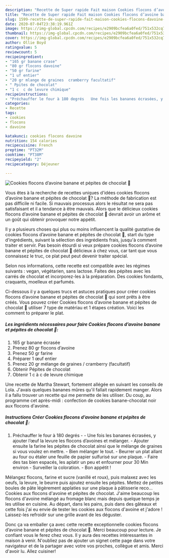 ```yaml
---
description: "Recette de Super rapide Fait maison Cookies flocons d’avoine banane et pépites de chocolat 🍫"
title: "Recette de Super rapide Fait maison Cookies flocons d’avoine banane et pépites de chocolat 🍫"
slug: 1599-recette-de-super-rapide-fait-maison-cookies-flocons-davoine-banane-et-pepites-de-chocolat
date: 2020-07-04T23:38:19.961Z
image: https://img-global.cpcdn.com/recipes/e2909bcfea6a0fed/751x532cq70/cookies-flocons-davoine-banane-et-pepites-de-chocolat-🍫-photo-principale-de-la-recette.jpg
thumbnail: https://img-global.cpcdn.com/recipes/e2909bcfea6a0fed/751x532cq70/cookies-flocons-davoine-banane-et-pepites-de-chocolat-🍫-photo-principale-de-la-recette.jpg
cover: https://img-global.cpcdn.com/recipes/e2909bcfea6a0fed/751x532cq70/cookies-flocons-davoine-banane-et-pepites-de-chocolat-🍫-photo-principale-de-la-recette.jpg
author: Ollie Boyd
ratingvalue: 5
reviewcount: 5
recipeingredient:
- "165 gr banane crase"
- "80 gr flocons davoine"
- "50 gr farine"
- "1 uf entier"
- "20 gr mlange de graines  cramberry facultatif"
- " Ppites de chocolat"
- "1 c  c de levure chimique"
recipeinstructions:
- "Préchauffer le four à 180 degrés   Une fois les bananes écrasées, y ajouter l’œuf la levure les flocons d’avoines et mélanger.  Ajouter ensuite la farine les pépites de chocolat ainsi que le mélange de graines si vous voulez en mettre. Bien mélanger le tout. Beurrer un plat allant au four ou étaler une feuille de papier sulfurisé sur une plaque. Faire des tas bien espacés, les aplatir un peu et enfourner pour 30 Min environ  Surveiller la coloration. Bon appétit !"
categories:
- Recette
tags:
- cookies
- flocons
- davoine

katakunci: cookies flocons davoine 
nutrition: 154 calories
recipecuisine: French
preptime: "PT32M"
cooktime: "PT38M"
recipeyield: "2"
recipecategory: Déjeuner

---
```



![Cookies flocons d’avoine banane et pépites de chocolat 🍫](https://img-global.cpcdn.com/recipes/e2909bcfea6a0fed/751x532cq70/cookies-flocons-davoine-banane-et-pepites-de-chocolat-🍫-photo-principale-de-la-recette.jpg)

Vous êtes à la recherche de recettes uniques d'idées cookies flocons d’avoine banane et pépites de chocolat 🍫? La méthode de fabrication est pas difficile ni facile. Si mauvais processus alors le résultat ne sera pas satisfaisant et il a tendance à être mauvais. Alors que le délicieux cookies flocons d’avoine banane et pépites de chocolat 🍫 devrait avoir un arôme et un goût qui obtenir provoquer notre appétit.

Il y a plusieurs choses qui plus ou moins influencent la qualité gustative de cookies flocons d’avoine banane et pépites de chocolat 🍫, start du type d'ingrédients, suivant la sélection des ingrédients frais, jusqu'à comment traiter et servir. Pas besoin étourdi si veux prépare cookies flocons d’avoine banane et pépites de chocolat 🍫 délicieux à chez vous, car tant que vous connaissez le truc, ce plat peut peut devenir traiter spécial.

Selon nos informations, cette recette est compatible avec les régimes suivants : vegan, végétarien, sans lactose. Faites des pépites avec les carrés de chocolat et incorporez-les à la préparation. Des cookies fondants, craquants, moelleux et parfumés.


Ci-dessous il y a quelques trucs et astuces pratiques pour créer cookies flocons d’avoine banane et pépites de chocolat 🍫 qui sont prêts à être créés. Vous pouvez créer Cookies flocons d’avoine banane et pépites de chocolat 🍫 utiliser 7 type de matériau et 1 étapes création. Voici les comment to préparer le plat.

<!--inarticleads1-->

##### Les ingrédients nécessaires pour faire Cookies flocons d’avoine banane et pépites de chocolat 🍫:

1.  165 gr banane écrasée
1. Prenez 80 gr flocons d’avoine
1. Prenez 50 gr farine
1. Préparer 1 œuf entier
1. Prenez 20 gr mélange de graines / cramberry (facultatif)
1. Obtenir  Pépites de chocolat
1. Obtenir 1 c à c de levure chimique


Une recette de Martha Stewart, fortement allégée en suivant les conseils de Lola. J&#39;avais quelques bananes mûres qu&#39;il fallait rapidement manger. Alors il a fallu trouver un recette qui me permette de les utiliser. Du coup, au programme cet après-midi : confection de cookies banane-chocolat noir aux flocons d&#39;avoine. 

<!--inarticleads2-->

##### Instructions Créer Cookies flocons d’avoine banane et pépites de chocolat 🍫:

1. Préchauffer le four à 180 degrés  -  - Une fois les bananes écrasées, y ajouter l’œuf la levure les flocons d’avoines et mélanger.  - Ajouter ensuite la farine les pépites de chocolat ainsi que le mélange de graines si vous voulez en mettre. - Bien mélanger le tout. - Beurrer un plat allant au four ou étaler une feuille de papier sulfurisé sur une plaque. - Faire des tas bien espacés, les aplatir un peu et enfourner pour 30 Min environ  - Surveiller la coloration. - Bon appétit !


Mélangez flocons, farine et sucre (vanillé et roux), puis malaxez avec les oeufs, la levure, le beurre puis ajoutez ensuite les pépites. Mettez de petites boules de pâte légèrement applaties sur une plaque à pâtisserie reco… Cookies aux flocons d&#39;avoine et pépites de chocolat. J&#39;aime beaucoup les flocons d&#39;avoine mélangé au fromage blanc mais depuis quelque temps je les utilise en cuisine. Au départ, dans les pains, puis dans des gâteaux et cette fois j&#39;ai eu envie de tester les cookies aux flocons d&#39;avoine et j&#39;adore ! Laissez-les refroidir sur une grille avant de les déguster. 


Donc ça va emballer ça avec cette recette exceptionnelle cookies flocons d’avoine banane et pépites de chocolat 🍫. Merci beaucoup pour lecture. Je confiant vous le ferez chez vous. Il y aura des recettes  intéressantes in maison à venir. N'oubliez pas de ajouter un signet cette page dans votre navigateur et de la partager avec votre vos proches, collègue et amis. Merci d'avoir lu. Allez cuisiner!
